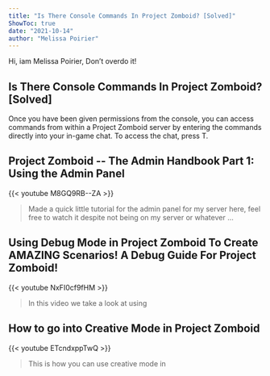 ```yaml
---
title: "Is There Console Commands In Project Zomboid? [Solved]"
ShowToc: true 
date: "2021-10-14"
author: "Melissa Poirier" 
---
```


Hi, iam Melissa Poirier, Don’t overdo it!
## Is There Console Commands In Project Zomboid? [Solved]
Once you have been given permissions from the console, you can access commands from within a Project Zomboid server by entering the commands directly into your in-game chat. To access the chat, press T.

## Project Zomboid -- The Admin Handbook Part 1: Using the Admin Panel
{{< youtube M8GQ9RB--ZA >}}
>Made a quick little tutorial for the admin panel for my server here, feel free to watch it despite not being on my server or whatever ...

## Using Debug Mode in Project Zomboid To Create AMAZING Scenarios! A Debug Guide For Project Zomboid!
{{< youtube NxFI0cf9fHM >}}
>In this video we take a look at using 

## How to go into Creative Mode in Project Zomboid
{{< youtube ETcndxppTwQ >}}
>This is how you can use creative mode in 

